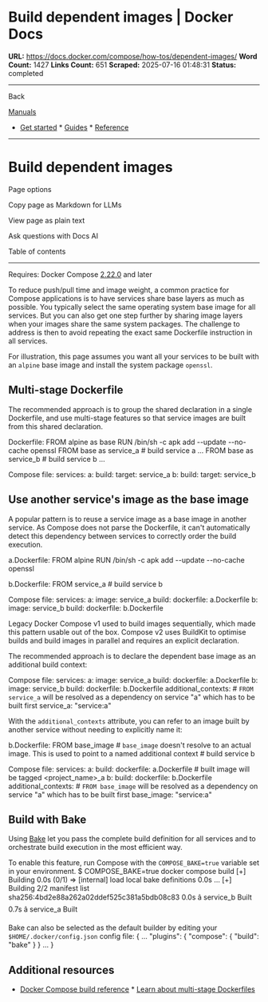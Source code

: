 # Build dependent images | Docker Docs

**URL:** https://docs.docker.com/compose/how-tos/dependent-images/
**Word Count:** 1427
**Links Count:** 651
**Scraped:** 2025-07-16 01:48:31
**Status:** completed

---

Back

[Manuals](https://docs.docker.com/manuals/)

  * [Get started](https://docs.docker.com/get-started/)   * [Guides](https://docs.docker.com/guides/)   * [Reference](https://docs.docker.com/reference/)

* * *

# Build dependent images

Page options

Copy page as Markdown for LLMs

View page as plain text

Ask questions with Docs AI

Table of contents

* * *

Requires: Docker Compose [2.22.0](https://docs.docker.com/compose/releases/release-notes/#2220) and later

To reduce push/pull time and image weight, a common practice for Compose applications is to have services share base layers as much as possible. You typically select the same operating system base image for all services. But you can also get one step further by sharing image layers when your images share the same system packages. The challenge to address is then to avoid repeating the exact same Dockerfile instruction in all services.

For illustration, this page assumes you want all your services to be built with an `alpine` base image and install the system package `openssl`.

## Multi-stage Dockerfile

The recommended approach is to group the shared declaration in a single Dockerfile, and use multi-stage features so that service images are built from this shared declaration.

Dockerfile:               FROM alpine as base     RUN /bin/sh -c apk add --update --no-cache openssl          FROM base as service_a     # build service a     ...          FROM base as service_b     # build service b     ...

Compose file:               services:       a:          build:            target: service_a       b:          build:            target: service_b

## Use another service's image as the base image

A popular pattern is to reuse a service image as a base image in another service. As Compose does not parse the Dockerfile, it can't automatically detect this dependency between services to correctly order the build execution.

a.Dockerfile:               FROM alpine     RUN /bin/sh -c apk add --update --no-cache openssl

b.Dockerfile:               FROM service_a     # build service b

Compose file:               services:       a:          image: service_a           build:            dockerfile: a.Dockerfile       b:          image: service_b          build:            dockerfile: b.Dockerfile

Legacy Docker Compose v1 used to build images sequentially, which made this pattern usable out of the box. Compose v2 uses BuildKit to optimise builds and build images in parallel and requires an explicit declaration.

The recommended approach is to declare the dependent base image as an additional build context:

Compose file:               services:       a:          image: service_a          build:             dockerfile: a.Dockerfile       b:          image: service_b          build:            dockerfile: b.Dockerfile            additional_contexts:              # `FROM service_a` will be resolved as a dependency on service "a" which has to be built first              service_a: "service:a"

With the `additional_contexts` attribute, you can refer to an image built by another service without needing to explicitly name it:

b.Dockerfile:               FROM base_image       # `base_image` doesn't resolve to an actual image. This is used to point to a named additional context          # build service b

Compose file:               services:       a:          build:             dockerfile: a.Dockerfile            # built image will be tagged <project_name>_a       b:          build:            dockerfile: b.Dockerfile            additional_contexts:              # `FROM base_image` will be resolved as a dependency on service "a" which has to be built first              base_image: "service:a"

## Build with Bake

Using [Bake](https://docs.docker.com/build/bake/) let you pass the complete build definition for all services and to orchestrate build execution in the most efficient way.

To enable this feature, run Compose with the `COMPOSE_BAKE=true` variable set in your environment.               $ COMPOSE_BAKE=true docker compose build     [+] Building 0.0s (0/1)                                                               => [internal] load local bake definitions                                 0.0s     ...     [+] Building 2/2 manifest list sha256:4bd2e88a262a02ddef525c381a5bdb08c83  0.0s      â service_b  Built                                                        0.7s       â service_a  Built         

Bake can also be selected as the default builder by editing your `$HOME/.docker/config.json` config file:               {       ...       "plugins": {         "compose": {           "build": "bake"         }       }       ...     }

## Additional resources

  * [Docker Compose build reference](https://docs.docker.com/reference/cli/docker/compose/build/)   * [Learn about multi-stage Dockerfiles](https://docs.docker.com/build/building/multi-stage/)
